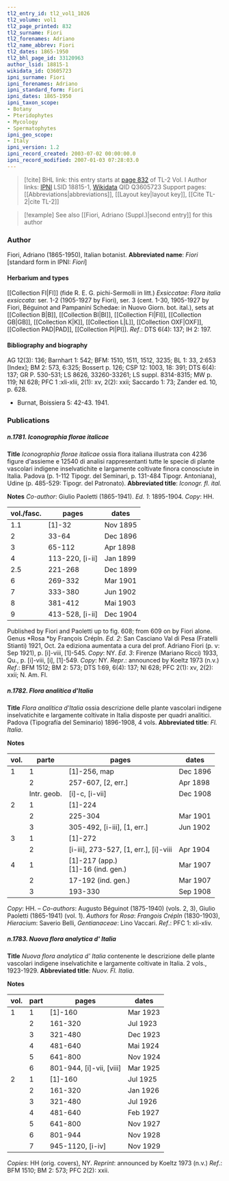 ```yaml
---
tl2_entry_id: tl2_vol1_1026
tl2_volume: vol1
tl2_page_printed: 832
tl2_surname: Fiori
tl2_forenames: Adriano
tl2_name_abbrev: Fiori
tl2_dates: 1865-1950
tl2_bhl_page_id: 33120963
author_lsid: 18815-1
wikidata_id: Q3605723
ipni_surname: Fiori
ipni_forenames: Adriano
ipni_standard_form: Fiori
ipni_dates: 1865-1950
ipni_taxon_scope: 
- Botany
- Pteridophytes
- Mycology
- Spermatophytes
ipni_geo_scope: 
- Italy
ipni_version: 1.2
ipni_record_created: 2003-07-02 00:00:00.0
ipni_record_modified: 2007-01-03 07:28:03.0
---
```


> [!cite] BHL link: this entry starts at [page 832](https://www.biodiversitylibrary.org/page/33120963) of TL-2 Vol. I
> Author links: [IPNI](https://www.ipni.org/a/18815-1) LSID 18815-1, [Wikidata](https://www.wikidata.org/wiki/Q3605723) QID Q3605723
> Support pages: [[Abbreviations|abbreviations]], [[Layout key|layout key]], [[Cite TL-2|cite TL-2]]

> [!example] See also [[Fiori, Adriano (Suppl.)|second entry]] for this author

### Author

Fiori, Adriano (1865-1950), Italian botanist. 
**Abbreviated name**: *Fiori* \[standard form in IPNI: *Fiori*\]

#### Herbarium and types

[[Collection FI|FI]] (fide R. E. G. pichi-Sermolli in litt.)
*Exsiccatae*: *Flora italia exsiccata*: ser. 1-2 (1905-1927 by Fiori), ser. 3 (cent. 1-30, 1905-1927 by Fiori, Béguinot and Pampanini Schedae: in Nuovo Giorn. bot. ital.), sets at [[Collection B|B]], [[Collection BI|BI]], [[Collection FI|FI]], [[Collection GB|GB]], [[Collection K|K]], [[Collection L|L]], [[Collection OXF|OXF]], [[Collection PAD|PAD]], [[Collection PI|PI]].
*Ref*.: DTS 6(4): 137; IH 2: 197.

#### Bibliography and biography

AG 12(3): 136; Barnhart 1: 542; BFM: 1510, 1511, 1512, 3235; BL 1: 33, 2:653 \[Index\]; BM 2: 573, 6:325; Bossert p. 126; CSP 12: 1003, 18: 391; DTS 6(4): 137; GR P. 530-531; LS 8626, 33260-33261; LS suppl. 8314-8315; MW p. 119; NI 628; PFC 1 :xli-xlii, 2(1): xv, 2(2): xxii; Saccardo 1: 73; Zander ed. 10, p. 628.
- Burnat, Boissiera 5: 42-43. 1941.

### Publications

##### n.1781. Iconographia florae italicae

**Title**
*Iconographia florae italicae* ossia flora italiana illustrata con 4236 figure d'assieme e 12540 di analisi rappresentanti tutte le specie di plante vascolari indigene inselvatichite e largamente coltivate finora conosciute in Italia. Padova (p. 1-112 Tipogr. del Seminari, p. 131-484 Tipogr. Antoniana), Udine (p. 485-529: Tipogr. del Patronato).
**Abbreviated title**: *Iconogr. fl. ital.*

**Notes**
*Co-author*: Giulio Paoletti (1865-1941).
*Ed. 1*: 1895-1904. *Copy*: HH.

|vol./fasc.	|pages	|dates	|
|---	|---	|---	|
|1.1	|\[1\]-32	|Nov 1895	|
|2	|33-64	|Dec 1896	|
|3	|65-112	|Apr 1898	|
|4	|113-220, \[i-ii\]	|Jan 1899	|
|2.5	|221-268	|Dec 1899|
|6	|269-332	|Mar 1901|
|7	|333-380	|Jun 1902|
|8	|381-412	|Mai 1903|
|9	|413-528, \[i-ii\]	|Dec 1904|

Published by Fiori and Paoletti up to fig. 608; from 609 on by Fiori alone. Genus *Rosa *by François Crépln.
*Ed. 2*: San Casciano Val di Pesa (Fratelli Stianti) 1921, Oct. 2a ediziona aumentata a cura del prof. Adriano Fiori (p. v: Sep 1921), p. \[i\]-viii, \[1\]-545. *Copy*: NY.
*Ed. 3*: Firenze (Mariano Ricci) 1933, Qu., p. \[i\]-viii, \[i\], \[1\]-549. *Copy*: NY. *Repr*.: announced by Koeltz 1973 (n.v.)
*Ref*.: BFM 1512; BM 2: 573; DTS 1:69, 6(4): 137; NI 628; PFC 2(1): xv, 2(2): xxii; N. Am. Fl.

##### n.1782. Flora analítica d'Italia

**Title**
*Flora analítica d'Italia* ossia descrizione delle plante vascolari indigene inselvatichite e largamente coltivate in Italia disposte per quadri analitici. Padova (Tipografía del Seminario) 1896-1908, 4 vols.
**Abbreviated title**: *Fl. Italia*.

**Notes**

|vol.	|parte	|pages	|dates|
|---	|---	|---	|---	|
|1	|1	|\[1\]-256, map	|Dec 1896|
|	|2	|257-607, \[2, err.\]	|Apr 1898|
|	|Intr. geob.	|\[i\]-c, \[i-vii\]	|Dec 1908|
|2	|1	|\[1\]-224	|	|Jan 1900|
|	|2	|225-304	|Mar 1901|
|	|3	|305-492, \[i-iii\], \[1, err.\]	|Jun 1902|
|3	|1	|\[1\]-272	|	|Mai 1903|
|	|2	|\[i-iii\], 273-527, \[1, err.\], \[i\]-viii	|Apr 1904|
|4	|1	|\[1\]-217 (app.)<br/>\[1\]-16 (ind. gen.)	|Mar 1907|
|	|2	|17-192 (ind. gen.)	|Mar 1907|
|	|3	|193-330	|Sep 1908|

*Copy*: HH. – *Co-authors*: Augusto Béguinot (1875-1940) (vols. 2, 3), Giulio Paoletti (1865-1941) (vol. 1).
*Authors* for *Rosa*: *Frangois Crépln* (1830-1903), *Hieracium*: Saverio Belli, *Gentianaceae*: Lino Vaccari.
*Ref*.: PFC 1: xli-xliv.

##### n.1783. Nuova flora analytica d' Italia

**Title**
*Nuova flora analytica d' Italia* contenente le descrizione delle plante vascolari indigene inselvatichite e largamente coltivate in Italia. 2 vols., 1923-1929.
**Abbreviated title**: *Nuov. Fl. Italia*.

**Notes**

|vol.	|part	|pages	|dates|
|---	|---	|---	|---	|
|1	|1	|\[1\]-160	|Mar 1923|
|	|2	|161-320	|Jul 1923|
|	|3	|321-480	|Dec 1923|
|	|4	|481-640	|Mai 1924|
|	|5	|641-800	|Nov 1924|
|	|6	|801-944, \[i\]-vii, \[viii\]	|Mar 1925|
|2	|1	|\[1\]-160	|Jul 1925|
|	|2	|161-320	|Jan 1926|
|	|3	|321-480	|Jul 1926|
|	|4	|481-640	|Feb 1927|
|	|5	|641-800	|Nov 1927|
|	|6	|801-944	|Nov 1928|
|	|7	|945-1120, \[i-iv\]	|Nov 1929|

*Copies*: HH (orig. covers), NY.
*Reprint*: announced by Koeltz 1973 (n.v.)
*Ref*.: BFM 1510; BM 2: 573; PFC 2(2): xxii.

